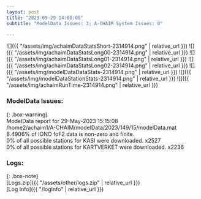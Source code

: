 ```yaml
---
layout: post
title: "2023-05-29 14:00:00"
subtitle: "ModelData Issues: 3; A-CHAIM System Issues: 0"

---
```


![]({{ "/assets/img/achaimDataStatsShort-2314914.png" | relative_url }})
![]({{ "/assets/img/achaimDataStatsLong00-2314914.png" | relative_url }})
![]({{ "/assets/img/achaimDataStatsLong01-2314914.png" | relative_url }})
![]({{ "/assets/img/achaimDataStatsLong02-2314914.png" | relative_url }})
![]({{ "/assets/img/modelDataDataStats-2314914.png" | relative_url }})
![]({{ "/assets/img/modelDataStationStats-2314914.png" | relative_url }})
![]({{ "/assets/img/achaimRunTime-2314914.png" | relative_url }})


### ModelData Issues:  
  
{: .box-warning}  
 ModelData report for 29-May-2023 15:15:08   
 /home2/achaim1/A-CHAIM/modelData/2023/149/15/modelData.mat   
 8.4906% of IONO foF2 data is non-zero and finite.   
 0% of all possible stations for KASI were downloaded. x2527   
 0% of all possible stations for KARTVERKET were downloaded. x2236   
  


### Logs:  
  
{: .box-note}  
[Logs.zip]({{ "/assets/other/logs.zip" | relative_url }})  
[Log Info]({{ "/logInfo" | relative_url }})  
